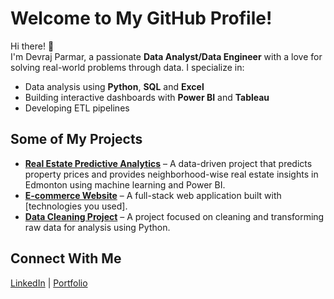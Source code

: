 # Welcome to My GitHub Profile!

Hi there! 👋  
I'm Devraj Parmar, a passionate **Data Analyst/Data Engineer** with a love for solving real-world problems through data. I specialize in:
- Data analysis using **Python**, **SQL** and **Excel**
- Building interactive dashboards with **Power BI** and **Tableau**
- Developing ETL pipelines
## Some of My Projects
- **[Real Estate Predictive Analytics](https://github.com/17devraj/Real-Estate-Market-Insights-with-Predictive-Analytics)** – A data-driven project that predicts property prices and provides neighborhood-wise real estate insights in Edmonton using machine learning and Power BI.
- **[E-commerce Website](https://github.com/17devraj/E-commerce_website)** – A full-stack web application built with [technologies you used].
- **[Data Cleaning Project](link-to-repo)** – A project focused on cleaning and transforming raw data for analysis using Python.

## Connect With Me
[LinkedIn](https://www.linkedin.com/in/devraj-parmar/) | [Portfolio](https://17devraj.github.io/)
